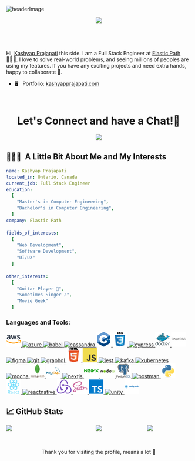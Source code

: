 ![headerImage](https://user-images.githubusercontent.com/66221402/193639152-54dcee90-407c-4deb-979d-954b559887bf.jpeg)
<p align="center">
  <img src="https://capsule-render.vercel.app/api?type=waving&color=gradient&text=HEY!&height=100&section=header"/>
</p>
<h1 align="left"></h1>
<br>

Hi, [Kashyap Prajapati](http://www.kashyapprajapati.com/) this side. I am a Full Stack Engineer at [Elastic Path](https://www.elasticpath.com/?utm_source=google&utm_medium=cpc&utm_campaign=RL_Elastic_Path_Search_Brand&utm_term=elastic%20path%20software&gclid=CjwKCAjwm8WZBhBUEiwA178UnHwWiwkDKgq1ufIRCwEkl7qv6oeAHrQTAqspuWELk-a1MGQx63duERoCGBIQAvD_BwE)👨🏻‍💻. I love to solve real-world problems, and seeing millions of peoples are using my features. If you have any exciting projects and need extra hands, happy to collaborate 🤝. 
<br>
 - 🖥️ &nbsp;  Portfolio: [kashyapprajapati.com](https://www.kashyapprajapati.com)
 <br>
 
 <h1 align="center">
  Let's Connect and have a Chat!💬
</h1>

<p align="center">
<a href="https://www.linkedin.com/in/prajapatikashyap">
  <img height="50" src="https://user-images.githubusercontent.com/46517096/166973395-19676cd8-f8ec-4abf-83ff-da8243505b82.png"/>
</a>
</p>

<h2> 👨🏻‍💻 &nbsp;A Little Bit About Me and My Interests</h2>

```yaml
name: Kashyap Prajapati
located_in: Ontario, Canada
current_job: Full Stack Engineer
education:
  [
    "Master's in Computer Engineering",
    "Bachelor's in Computer Engineering",
  ]
company: Elastic Path 

fields_of_interests:
  [
    "Web Development",
    "Software Development",
    "UI/UX"
  ]
  
other_interests: 
  [
    "Guitar Player 🎸",
    "Sometimes Singer 🎶",
    "Movie Geek"
  ]
```

<!--- Language tools
<h3 align="left">Languages and Tools:</h3>
<p align="left"> 
<a href="https://spring.io/" target="_blank" rel="noreferrer"> <img src="https://github.com/detain/svg-logos/blob/master/svg/javascript-1.svg" alt="javascript" width="40" height="40"/> </a>
<a href="https://spring.io/" target="_blank" rel="noreferrer"> <img src="https://github.com/gilbarbara/logos/blob/master/logos/typescript-icon.svg" alt="typescript" width="40" height="40"/> </a>
<a href="https://spring.io/" target="_blank" rel="noreferrer"> <img src="https://github.com/detain/svg-logos/blob/master/svg/react-1.svg" alt="react" width="40" height="40"/> </a>
<a href="https://spring.io/" target="_blank" rel="noreferrer"> <img src="https://github.com/detain/svg-logos/blob/master/svg/nodejs-2.svg" alt="node.js" width="40" height="40"/> </a>
<a href="https://spring.io/" target="_blank" rel="noreferrer"> <img src="https://github.com/devicons/devicon/blob/master/icons/graphql/graphql-plain-wordmark.svg" alt="graphql" width="40" height="42"/> </a>
<a href="https://spring.io/" target="_blank" rel="noreferrer"> <img src="https://github.com/get-icon/geticon/blob/master/icons/html-5.svg" alt="html-5" width="40" height="40"/> </a>
<a href="https://spring.io/" target="_blank" rel="noreferrer"> <img src="https://github.com/detain/svg-logos/blob/master/svg/css3.svg" alt="css-3" width="40" height="40"/> </a>
<a href="https://spring.io/" target="_blank" rel="noreferrer"> <img src="https://github.com/devicons/devicon/blob/master/icons/mongodb/mongodb-plain-wordmark.svg" alt="mongodb" width="40" height="40"/> </a>
<a href="https://spring.io/" target="_blank" rel="noreferrer"> <img src="https://github.com/devicons/devicon/blob/master/icons/mysql/mysql-original-wordmark.svg" alt="my-sql" width="50" height="40"/> </a>
<a href="https://spring.io/" target="_blank" rel="noreferrer"> <img src="https://github.com/get-icon/geticon/blob/master/icons/aws-s3.svg" alt="aws-s3" width="40" height="40"/> </a>
<a href="https://spring.io/" target="_blank" rel="noreferrer"> <img src="https://github.com/devicons/devicon/blob/master/icons/azure/azure-original-wordmark.svg" alt="azure" width="50" height="40"/> </a>
<a href="https://spring.io/" target="_blank" rel="noreferrer"> <img src="https://github.com/detain/svg-logos/blob/master/svg/postman.svg" alt="postman" width="40" height="40"/> </a>
</p>
--->


<h3 align="left">Languages and Tools:</h3>
<p align="left"> <a href="https://aws.amazon.com" target="_blank" rel="noreferrer"> <img src="https://raw.githubusercontent.com/devicons/devicon/master/icons/amazonwebservices/amazonwebservices-original-wordmark.svg" alt="aws" width="40" height="40"/> </a> <a href="https://azure.microsoft.com/en-in/" target="_blank" rel="noreferrer"> <img src="https://www.vectorlogo.zone/logos/microsoft_azure/microsoft_azure-icon.svg" alt="azure" width="40" height="40"/> </a> <a href="https://babeljs.io/" target="_blank" rel="noreferrer"> <img src="https://www.vectorlogo.zone/logos/babeljs/babeljs-icon.svg" alt="babel" width="40" height="40"/> </a> <a href="https://cassandra.apache.org/" target="_blank" rel="noreferrer"> <img src="https://www.vectorlogo.zone/logos/apache_cassandra/apache_cassandra-icon.svg" alt="cassandra" width="40" height="40"/> </a> <a href="https://www.w3schools.com/cpp/" target="_blank" rel="noreferrer"> <img src="https://raw.githubusercontent.com/devicons/devicon/master/icons/cplusplus/cplusplus-original.svg" alt="cplusplus" width="40" height="40"/> </a> <a href="https://www.w3schools.com/css/" target="_blank" rel="noreferrer"> <img src="https://raw.githubusercontent.com/devicons/devicon/master/icons/css3/css3-original-wordmark.svg" alt="css3" width="40" height="40"/> </a> <a href="https://www.cypress.io" target="_blank" rel="noreferrer"> <img src="https://raw.githubusercontent.com/simple-icons/simple-icons/6e46ec1fc23b60c8fd0d2f2ff46db82e16dbd75f/icons/cypress.svg" alt="cypress" width="40" height="40"/> </a> <a href="https://www.docker.com/" target="_blank" rel="noreferrer"> <img src="https://raw.githubusercontent.com/devicons/devicon/master/icons/docker/docker-original-wordmark.svg" alt="docker" width="40" height="40"/> </a> <a href="https://expressjs.com" target="_blank" rel="noreferrer"> <img src="https://raw.githubusercontent.com/devicons/devicon/master/icons/express/express-original-wordmark.svg" alt="express" width="40" height="40"/> </a> <a href="https://www.figma.com/" target="_blank" rel="noreferrer"> <img src="https://www.vectorlogo.zone/logos/figma/figma-icon.svg" alt="figma" width="40" height="40"/> </a> <a href="https://git-scm.com/" target="_blank" rel="noreferrer"> <img src="https://www.vectorlogo.zone/logos/git-scm/git-scm-icon.svg" alt="git" width="40" height="40"/> </a> <a href="https://graphql.org" target="_blank" rel="noreferrer"> <img src="https://www.vectorlogo.zone/logos/graphql/graphql-icon.svg" alt="graphql" width="40" height="40"/> </a> <a href="https://www.w3.org/html/" target="_blank" rel="noreferrer"> <img src="https://raw.githubusercontent.com/devicons/devicon/master/icons/html5/html5-original-wordmark.svg" alt="html5" width="40" height="40"/> </a> <a href="https://developer.mozilla.org/en-US/docs/Web/JavaScript" target="_blank" rel="noreferrer"> <img src="https://raw.githubusercontent.com/devicons/devicon/master/icons/javascript/javascript-original.svg" alt="javascript" width="40" height="40"/> </a> <a href="https://jestjs.io" target="_blank" rel="noreferrer"> <img src="https://www.vectorlogo.zone/logos/jestjsio/jestjsio-icon.svg" alt="jest" width="40" height="40"/> </a> <a href="https://kafka.apache.org/" target="_blank" rel="noreferrer"> <img src="https://www.vectorlogo.zone/logos/apache_kafka/apache_kafka-icon.svg" alt="kafka" width="40" height="40"/> </a> <a href="https://kubernetes.io" target="_blank" rel="noreferrer"> <img src="https://www.vectorlogo.zone/logos/kubernetes/kubernetes-icon.svg" alt="kubernetes" width="40" height="40"/> </a> <a href="https://mochajs.org" target="_blank" rel="noreferrer"> <img src="https://www.vectorlogo.zone/logos/mochajs/mochajs-icon.svg" alt="mocha" width="40" height="40"/> </a> <a href="https://www.mongodb.com/" target="_blank" rel="noreferrer"> <img src="https://raw.githubusercontent.com/devicons/devicon/master/icons/mongodb/mongodb-original-wordmark.svg" alt="mongodb" width="40" height="40"/> </a> <a href="https://www.mysql.com/" target="_blank" rel="noreferrer"> <img src="https://raw.githubusercontent.com/devicons/devicon/master/icons/mysql/mysql-original-wordmark.svg" alt="mysql" width="40" height="40"/> </a> <a href="https://nextjs.org/" target="_blank" rel="noreferrer"> <img src="https://cdn.worldvectorlogo.com/logos/nextjs-2.svg" alt="nextjs" width="40" height="40"/> </a> <a href="https://www.nginx.com" target="_blank" rel="noreferrer"> <img src="https://raw.githubusercontent.com/devicons/devicon/master/icons/nginx/nginx-original.svg" alt="nginx" width="40" height="40"/> </a> <a href="https://nodejs.org" target="_blank" rel="noreferrer"> <img src="https://raw.githubusercontent.com/devicons/devicon/master/icons/nodejs/nodejs-original-wordmark.svg" alt="nodejs" width="40" height="40"/> </a> <a href="https://www.postgresql.org" target="_blank" rel="noreferrer"> <img src="https://raw.githubusercontent.com/devicons/devicon/master/icons/postgresql/postgresql-original-wordmark.svg" alt="postgresql" width="40" height="40"/> </a> <a href="https://postman.com" target="_blank" rel="noreferrer"> <img src="https://www.vectorlogo.zone/logos/getpostman/getpostman-icon.svg" alt="postman" width="40" height="40"/> </a> <a href="https://www.python.org" target="_blank" rel="noreferrer"> <img src="https://raw.githubusercontent.com/devicons/devicon/master/icons/python/python-original.svg" alt="python" width="40" height="40"/> </a> <a href="https://reactjs.org/" target="_blank" rel="noreferrer"> <img src="https://raw.githubusercontent.com/devicons/devicon/master/icons/react/react-original-wordmark.svg" alt="react" width="40" height="40"/> </a> <a href="https://reactnative.dev/" target="_blank" rel="noreferrer"> <img src="https://reactnative.dev/img/header_logo.svg" alt="reactnative" width="40" height="40"/> </a> <a href="https://redux.js.org" target="_blank" rel="noreferrer"> <img src="https://raw.githubusercontent.com/devicons/devicon/master/icons/redux/redux-original.svg" alt="redux" width="40" height="40"/> </a> <a href="https://sass-lang.com" target="_blank" rel="noreferrer"> <img src="https://raw.githubusercontent.com/devicons/devicon/master/icons/sass/sass-original.svg" alt="sass" width="40" height="40"/> </a> <a href="https://www.typescriptlang.org/" target="_blank" rel="noreferrer"> <img src="https://raw.githubusercontent.com/devicons/devicon/master/icons/typescript/typescript-original.svg" alt="typescript" width="40" height="40"/> </a> <a href="https://unity.com/" target="_blank" rel="noreferrer"> <img src="https://www.vectorlogo.zone/logos/unity3d/unity3d-icon.svg" alt="unity" width="40" height="40"/> </a> <a href="https://webpack.js.org" target="_blank" rel="noreferrer"> <img src="https://raw.githubusercontent.com/devicons/devicon/d00d0969292a6569d45b06d3f350f463a0107b0d/icons/webpack/webpack-original-wordmark.svg" alt="webpack" width="40" height="40"/> </a> </p>





## 📈 GitHub Stats 
<!---
<div >
 <img align="right" width="120px"src="https://user-images.githubusercontent.com/66221402/193641170-7c8bbc4f-b6ba-4ece-978d-de2b1188b228.png"> 
<img align="left" width="120px"src="https://user-images.githubusercontent.com/66221402/193641170-7c8bbc4f-b6ba-4ece-978d-de2b1188b228.png">
<p align="center">
 <img src="https://github-readme-stats.vercel.app/api/?username=krish4uu&hide=issues&count_private=true&theme=react&showicons=true" width="350rem" margin="2rem"/>
</p>

<!--- activity graph
<p align="center">
 <br>
 <br>
 <img width="600px"src="https://activity-graph.herokuapp.com/graph?username=krish4uu&theme=redical">
 
</p>


</div> 
--->
<div >
 <img align="right" width="120px"src="https://user-images.githubusercontent.com/66221402/193641170-7c8bbc4f-b6ba-4ece-978d-de2b1188b228.png"> 
<img align="left" width="120px"src="https://user-images.githubusercontent.com/66221402/193641170-7c8bbc4f-b6ba-4ece-978d-de2b1188b228.png">
<p align="center">
 <img src="https://github-readme-stats.vercel.app/api/top-langs/?username=krish4uu&layout=compact&theme=react" width="299rem" margin="2rem"/>
</p>


</div> 
 <br> 
<!--  <p align="center"> <img src="https://komarev.com/ghpvc/?username=krish4uu" alt="Kashyap" /> </p> -->
<!--  <p align="center"><img align="center" height="190rem" alt="GIF" src="https://media.giphy.com/media/S6qkS0ETvel6EZat45/giphy.gif" /></p> -->
 <p align="center"> Thank you for visiting the profile, means a lot 🖤 </p>


<!---
krish4uu/krish4uu is a ✨ special ✨ repository because its `README.md` (this file) appears on your GitHub profile.
You can click the Preview link to take a look at your changes.
--->

